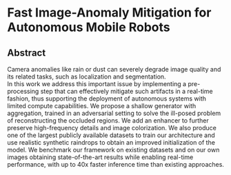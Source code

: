 # Fast Image-Anomaly Mitigation for Autonomous Mobile Robots

## Abstract
Camera anomalies like rain or dust can severely degrade image quality and its related tasks, such as localization and segmentation.   
In this work we address this important issue by implementing a pre-processing step that can effectively mitigate such artifacts in a real-time fashion, thus supporting the deployment of autonomous systems with limited compute capabilities.
We propose a shallow generator with aggregation, trained in an adversarial setting to solve the ill-posed problem of reconstructing the occluded regions.
We add an enhancer to further preserve high-frequency details and image colorization.
We also produce one of the largest publicly available datasets to train our architecture and use realistic synthetic raindrops to obtain an improved initialization of the model.
We benchmark our framework on existing datasets and on our own images obtaining state-of-the-art results while enabling real-time performance, with up to 40x faster inference time than existing approaches.
